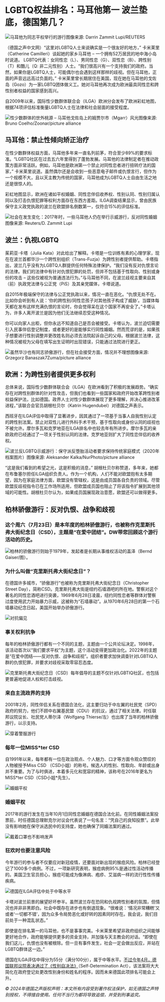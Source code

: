 # LGBTQ权益排名：马耳他第一 波兰垫底，德国第几？

![马耳他为同志平权举行的游行图像来源: Darrin Zammit Lupi/REUTERS](https://p.dw.com/p/4fzyj)

（德国之声中文网）“这里对LGBTQ人士来说确实是一个很友好的地方，” 卡米莱里（Catherine Camilleri）谈起她的家乡马耳他 – 一个拥有52万居民的地中海小岛时说道。 LGBTQ代表：女同性恋（L）、男同性恋（G）、双性恋（B）、跨性别（T）和酷儿（Q: 非二元性别）人士。“我们很高兴有一个支持我们的政府。当然，如果你是LGBTQ人士，可能偶尔也会遇到这样那样的歧视。但在马耳他，正面的声音远远高过负面的。” 卡米莱里曾长期居住在美国，现在她在马耳他的戈佐岛（Gozo）为一家LGBTQ团体做义工。她对马耳他再次成为欧洲最具同性恋和跨性别者权益的国家感到高兴。

自2009年以来，国际性少数群体联合会（ILGA）欧洲分会发布了欧洲彩虹地图，根据74项评估标准衡量LGBTQ人士在法律和社会层面的接受程度。

![性少数群体的世外桃源 – 马耳他戈佐岛上的姆贾尔市（Mgarr）风光图像来源: Bruno Coelho/Zoonar/picture alliance](https://www.example.com/image2)

## 马耳他：禁止性倾向矫正治疗

在性少数群体权益方面，马耳他多年来一直名列前茅，符合至少89%的要求标准。“LGBTQ社区在过去五六年里得到了蓬勃发展。马耳他的法律制定者在推动政策方面非常活跃。例如，马耳他是欧洲第一个禁止对同性恋者进行扭转疗法的国家，” 卡米莱里说道。虽然偶尔还是会收到一些恶意电子邮件或仇恨言行，但作为一个规模不大，且以天主教为传统的国家，马耳他成为LGBTQ人士自由生活之地还是很惊人的。

彩虹地图显示，欧洲在诸如平权婚姻、同性恋伴侣收养权、性别认同、性别归属认同以及打击仇恨犯罪等权利方面存在东西方差距。ILGA调查结果显示，曾由民族保守主义政党执政的波兰在欧盟排名倒数第一，仅符合15%的评估标准。

![社会在发生变化：2017年时，一些马耳他人仍在举行示威游行，反对同性婚姻图像来源: Reuters/D. Zammit Lupi](https://www.example.com/image3)

## 波兰：仇视LGBTQ

茱莉亚·卡塔（Julia Kata）对此给出了解释。卡塔是一位训练有素的心理学家，现在在波兰首都华沙一个跨性别组织（Trans-Fuzja）为跨性别者提供帮助。卡塔指出，波兰几乎没有为LGBTQ人群提供任何特殊法律保护。“我们没有反对仇恨言论的法律。我们的法律中有针对仇恨犯罪的处罚，但并不包括基于性取向、性别或身份的攻击 – 这些仅被视为普通违法行为。”与马耳他不同，在波兰歧视主要来自其（前）执政党法律与公正党（PiS）及其亲党媒体，卡塔说道。

自2015年极端保守的法律与公正党执政以来，情况一直在恶化。“仇恨无处不在。比如你会听到有人说：‘你的跨性别/同性恋孩子对其他孩子构成了威胁’。当媒体每天都在发布这样充满仇恨的言论时，你会觉得呆在这个国家不再安全了。”卡塔认为，许多人离开波兰是因为他们无法继续忍受这种情况。

你可以向家人出柜，但你永远不知道自己是否会被接受。卡塔认为，波兰迫切需要引入民事伴侣登记制度，或者更好的是能够实行同性婚姻。然而荒谬的是，如果孩子想要进行性别调整并更改姓名则必须去法院起诉自己的父母。根据波兰法律，这种情况被视为父母在填写出生证明时出现错误，只能通过法院进行更正。

![虽然华沙也有同志骄傲游行，但在社会接受方面，情况并不理想图像来源: Grzegorz Banaszak7Zuma/picture alliance](https://www.example.com/image4)

## 欧洲：为跨性别者提供更多权利

总体来说，国际性少数群体联合会（ILGA）在欧洲看到了积极的发展趋势。“确实存在对跨性别群体的针对性攻击，但我们也看到一些国家和政府开始改革跨性别者权益保护法，比如德国。政界人士对性少数群体展现了更多理解，并决心推进改革进程，”该联合会官员胡根杜贝尔（Katrin Hugendubel）对德国之声表示。

西班牙在ILGA评估中取得了显著进步，因其通过了一项基于当事人自我性别认定的跨性别法案。禁止对双性儿进行外科手术干预，基于性取向或身份认同的歧视也不被允许。摩尔多瓦和克罗地亚在ILGA排名中也较去年有所进步。摩尔多瓦的亲欧政府已经通过了一项关于性别认同的法律。克罗地亚则扩大了同性恋伴侣的收养权。

![波兰反LGBTQ示威游行：保守派反堕胎活动者要求保持传统家庭模式（2020年档案图片）图像来源: Aleksander Kalka/NurPhoto/picture alliance](https://www.example.com/image5)

“这是我们看到的希望之光，这是积极的消息，” 胡根杜贝尔称赞道，多年来，她都在布鲁塞尔担任ILGA组织负责人。作为一个机构，人们不能对欧盟抱有太多期望，因为在家庭法律方面，欧盟没有管辖权，这是由成员国各自负责的领域。尽管欧盟反歧视指令已在工作场所适用，但欧盟成员国也阻止了将该指令扩展到其他领域的可能性。胡根杜贝尔认为，如果成员国展现政治意愿，欧盟还可以做得更多。

## 柏林骄傲游行：反对仇恨、战争和歧视

### 这个周六（7月23日）是本年度的柏林骄傲游行，也被称作克里斯托弗大街纪念日（CSD），主题是“在爱中团结”。DW带您回顾这个游行活动的历史。

![柏林的骄傲游行则始于1979年，发起者是长期从事维权活动的盖泽（Bernd Gaiser/图）。](https://www.example.com/image6)

### 为什么叫做“克里斯托弗大街纪念日”？

在德国许多城市，“骄傲游行”也被称为克里斯托弗大街纪念日（Christopher Street Day），简称CSD。克里斯托弗大街是纽约石墙酒吧的所在地。警察对这个著名的同性恋酒吧进行突袭，1969年6月28日凌晨，纽约同性恋者等群体对警察过度使用武力开始暴力示威，这被称为“石墙暴动”。从1970年6月28日的第一个石墙暴动纪念日起，美国开始举办骄傲游行。

![对抗偏见](https://www.example.com/image7)

### 事关权利抗争

每年的柏林骄傲游行都有一个不同的主题，主题由一个公共论坛决定。1998年，该活动首次以“我们要求平权”为主题，这个活动变得更加政治化。2022年的主题是“在爱中团结——反对仇恨、战争和歧视”。组织者要求加快调查针对LGBTIQ人群的仇恨犯罪，并要求对歧视采取零容忍态度。

![克里斯托弗大街纪念日（CSD）每年倡导的主题不仅针对LGBTIQ社区，也包括更普遍地促进人权和打击歧视。](https://www.example.com/image8)

### 来自主流政界的支持

2001年2月，同性伴侣关系在德国合法化，这主要归功于中左翼的社民党（SPD）政府的努力，他们不顾中右翼基民盟（CDU）的抗议，通过了相关法律。时任联邦议院议长、社民党人蒂尔泽（Wolfgang Thierse/左）也出席了当年的柏林骄傲游行，以示支持。

![穿着警服游行](https://www.example.com/image9)

### 每年一位MISS\*ter CSD

自1991年以来，每年都有一位在政治观点、个人魅力、口才等方面令观众赞叹的人物被授予Miss CSD （CSD小姐）的称号。候选人的性别、性取向、年龄或出身并不重要。为了与时俱进，本着多元化和宽容的精神，该称号在2016年更名为MISS\*ter CSD（CSD小姐\*先生）。

![婚姻平权](https://www.example.com/image10)

### 婚姻平权

2017年的游行发生在当年10月1日同性恋婚姻在德国合法化前。在同性婚姻法案投票前，时任德国总理默克尔对议会代表说了一句名言：“凭自己的良知投票”。此举没有影响她在保守派选民中的支持度，她也确保了同婚法案的通过。

![戴着口罩也不影响发声](https://www.example.com/image11)

### 狂欢时也要注意风险

今年游行的参与者不仅要应对新冠疫情，还要面对新出现的猴痘风险。柏林已经登记了1000多个病例。不过，一项新研究表明，猴痘病例95%是通过性活动传播的。美国卫生官员担心，猴痘可能成为像淋病、疱疹、艾滋病一样的流行性性传播疾病。

![德国在ILGA评估中处于中等水平](https://www.example.com/image12)

卡塔对波兰前景的展望好坏参半。虽然波兰存在恐同和仇视跨性别者的氛围，但情况也并非非黑即白。社会中既存在进步也有倒退现象。“很难说：‘情况非常糟糕’又或者‘一切都不错’，因为众多令局势恶化或好转的因素同时存在。我会说，我们目前处于一种混乱状态。”

即使是在排名第一的马耳他，也不是事事完美。卡米莱里希望非政府组织之间能够更好地合作，政府能够提供更多的资金支持，并加强与天主教会的对话。“即使在我们这儿，仇恨也没有被根除。但一旦有事件发生，社会一定会做出反应，并站在LGBTQ群体这一边。”

德国在ILGA评估中得分为55分（满分100分），属于中等水平。[不过今年4月，德国联邦议院表决通过了《性别自决法》](https://p.dw.com/p/4fzyj)（Self-Determination Act），该法案将大大简化在政府登记处更改性别身份和姓名的程序。因而未来德国此项排名可能会上升。

_© 2024年德国之声版权声明：本文所有内容受到著作权法保护，如无德国之声特别授权，不得擅自使用。任何不当行为都将导致追偿，并受到刑事追究。_